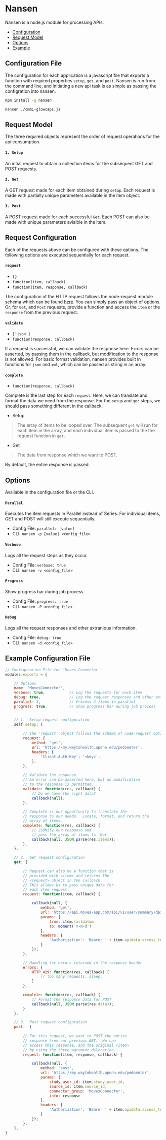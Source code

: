 # Nansen

Nansen is a node.js module for processing APIs.

- [Configuration](#config)
- [Request Model](#request)
- [Options](#options)
- [Example](#example)


## <a name="config"></a>Configuration File
The configuration for each application is a javascript file that exports a function with required properties `setup`, `get`, and `post`.  Nansen is run from the command line, and initiating a new api task is as simple as passing the configration into nansen.

```bash
npm install -g nansen

nansen ./cmmi-glowcaps.js
```

## <a name="request"></a>Request Model
The three required objects represent the order of request operations for the api consumption.

#### `1. Setup`
An intial request to obtain a collection items for the subsequent GET and POST requests.
#### `2. Get`
A GET request made for each item obtained during `setup`.  Each request is made with partially unique parameters available in the item object. 
#### `3. Post`
A POST request made for each successful `Get`.  Each POST can also be made with unique parameters avialble in the item.


## Request Configuration
Each of the requests above can be configured with these options.  The following options are executed sequentially for each request.


#### `request`
- `{}`
- `function(item, callback)`
- `function(item, response, callback)`


The configuration of the HTTP request follows the node-request module schema which can be found [here](https://github.com/request/request#requestoptions-callback).  You can simply pass an object of options. Or, for `Get`, and `Post` requests, provide a function and access the `item` or the  `response` from the previous request.  

#### `validate`
- `['json']`
- `function(response, callback)`

If a request is successful, we can validate the response here. Errors can be asserted, by passing them in the callback, but modification to the response is not allowed.  For basic format validation, nansen provides built in functions for `json` and `xml`, which can be passed as string in an array.

#### `complete`
- `function(response, callback)`

Complete is the last step for each `request`.  Here, we can translate and format the data we need from the response.  For the `setup` and `get` steps, we should pass something different in the callback.  


* Setup
>The array of items to be looped over.  The subsequent `get` will run for each item in the array, and each individual item is passed to the the request function in `get`.
  
* Get
>The data from response which we want to POST.
        
By default, the entire response is passed.


## <a name="options"></a>Options
Available in the configuration file or the CLI.

#### `Parallel`
Executes the item requests in Parallel instead of Series.  For individual items, GET and POST will still execute sequentially.
- Config File: `parallel: [value]`
- CLI: `nansen -p [value] <config_file>`

#### `Verbose`
Logs all the request steps as they occur. 
- Config File: `verbose: true`
- CLI: `nansen -v <config_file>`

#### `Progress`
Show progress bar during job process.
- Config File: `progress: true`
- CLI: `nansen -P <config_file>`

#### `Debug`
Logs all the request responses and other extranious information.
- Config File: `debug: true`
- CLI: `nansen -d <config_file>`


<a name="example"></a>Example Configuration File
----
```javascript
// Configuration File for 'Moves Connector'
modules.exports = {

    // Options
    name: 'MovesConnector',
    verbose: true,           // Log the requests for each item
    debug: true,             // Log the request responses and other extra info
    parallel: 3,             // Process 3 items in parallel
    progress: true,          // Show progress bar during job process


    // 1.  Setup request configuration
    self.setup: {
    
        // The 'request' object follows the schema of node-request options.
        request: {
            method: 'get',
            url: 'https://my.waytohealth.upenn.edu/pedometer',
            headers: {
                'Client-Auth-Key': '<key>';
            },
        },
        
        // Validate the response.
        // An error can be asserted here, but no modification
        // to the response is permitted.
        validate: function(res, callback) {
            // Do we have the right data?
            callback(null);
        },

        // Complete is our opportunity to translate the 
        // response to our needs.  Locate, format, and return the
        // array of items.
        complete: function(res, callback) {
            // JSONify our response and 
            // pass the array of items to 'Get'
            callback(null, JSON.parse(res.items));
        },
    },

    // 2.  Get request configuration
    get: {

        // Request can also be a function that is
        // provided with <item> and returns the
        // <request> object in the callback.  
        // This allows us to pass unique data for
        // each item request. 
        request: function(item, callback) {

            callback(null, {
                method: 'get',
                url: 'https://api.moves-app.com/api/v1/user/summary/daily',
                params: {
                    from: item.lastdatum
                    to: moment('Y-m-d')
                },
                headers: {
                    'Authorization': 'Bearer ' + item.apidata.access_token
                }
            });
        },

        // Handling for errors returned in the response header
        errors: {
            HTTP_429: function(res, callback) {
                // too many requests, sleep.
            }
        },

        complete: function(res, callback) {
            // Format the response data for POST
            callback(null, JSON.parse(res.data));
        }
    },

    // 3.  Post request configuration
    post:  {
    
        // For this request, we want to POST the entire
        // response from our previous GET.  We can 
        // access this response, and the original <item>
        // by using the three agrument deleration.
        request: function(item, response, callback) {

            callback(null, {
                method: 'post',
                url: 'https://my.waytohealth.upenn.edu/pedometer',
                params: {
                    study_user_id: item.study_user_id,
                    source_id: item.source_id,
                    connector_group: 'MovesConnector',
                    info: response
                },
                headers: {
                    'Authorization': 'Bearer ' + item.apidata.access_token
                }
            });
        },
    },
}
```
